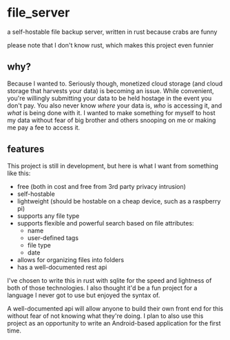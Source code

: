 # file_server
a self-hostable file backup server, written in rust because crabs are funny

please note that I don't know rust, which makes this project even funnier

## why?
Because I wanted to. Seriously though, monetized cloud storage (and cloud storage that harvests your data) is becoming an issue. While convenient, you're willingly submitting your data to be held hostage in the event you don't pay. You also never know _where_ your data is, _who_ is accessing it, and _what_ is being done with it. I wanted to make something for myself to host my data without fear of big brother and others snooping on me or making me pay a fee to access it. 

## features
This project is still in development, but here is what I want from something like this:
- free (both in cost and free from 3rd party privacy intrusion)
- self-hostable
- lightweight (should be hostable on a cheap device, such as a raspberry pi)
- supports any file type
- supports flexible and powerful search based on file attributes:
  - name
  - user-defined tags
  - file type
  - date
- allows for organizing files into folders
- has a well-documented rest api

I've chosen to write this in rust with sqlite for the speed and lightness of both of those technologies. I also thought it'd be a fun project for a language I never got to use but enjoyed the syntax of. 

A well-documented api will allow anyone to build their own front end for this without fear of not knowing what they're doing. I plan to also use this project as an opportunity to write an Android-based application for the first time.
